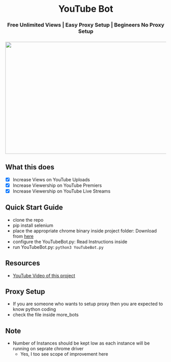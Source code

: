 <h1 align="center">YouTube Bot</h1>
<h3 align="center">Free Unlimited Views | Easy Proxy Setup | Begineers No Proxy Setup<h3>

<p align="center">
<img src="https://user-images.githubusercontent.com/41824020/96672778-aa5f9880-1382-11eb-99b6-15213827938a.jpg" width=650 height=350>
</p>

## What this does
- [x] Increase Views on YouTube Uploads
- [x] Increase Viewership on YouTube Premiers
- [x] Increase Viewership on YouTube Live Streams

## Quick Start Guide
- clone the repo
- pip install selenium
- place the appropriate chrome binary inside project folder: Download from [here](https://chromedriver.chromium.org/downloads)
- configure the YouTubeBot.py: Read Instructions inside
- run YouTubeBot.py: `python3 YouTubeBot.py`

## Resources
- [YouTube Video of this project]()

## Proxy Setup
- If you are someone who wants to setup proxy then you are expected to know python coding
- check the file inside more_bots

## Note
- Number of Instances should be kept low as each instance will be running on seprate chrome driver
  - Yes, I too see scope of improvement here
 
